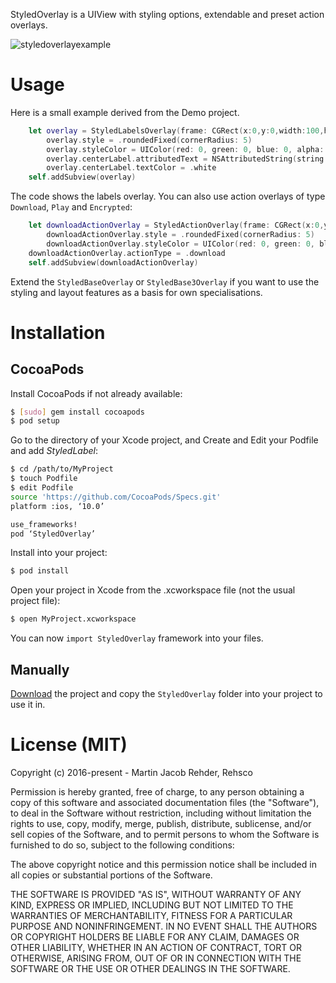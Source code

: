 
StyledOverlay is a UIView with styling options, extendable and preset action overlays.

![styledoverlayexample](https://cloud.githubusercontent.com/assets/476994/19624787/28af8570-9906-11e6-803f-7b5271993775.jpg)

# Usage

Here is a small example derived from the Demo project.

```swift
	let overlay = StyledLabelsOverlay(frame: CGRect(x:0,y:0,width:100,height:100))
        overlay.style = .roundedFixed(cornerRadius: 5)
        overlay.styleColor = UIColor(red: 0, green: 0, blue: 0, alpha: 0.6)
        overlay.centerLabel.attributedText = NSAttributedString(string: "Center Label")
        overlay.centerLabel.textColor = .white
	self.addSubview(overlay)
```

The code shows the labels overlay. You can also use action overlays of type ```Download```, ```Play``` and ```Encrypted```:

```swift
	let downloadActionOverlay = StyledActionOverlay(frame: CGRect(x:0,y:0,width:100,height:100))
        downloadActionOverlay.style = .roundedFixed(cornerRadius: 5)
        downloadActionOverlay.styleColor = UIColor(red: 0, green: 0, blue: 0, alpha: 0.6)
	downloadActionOverlay.actionType = .download
	self.addSubview(downloadActionOverlay)
```

Extend the ```StyledBaseOverlay``` or ```StyledBase3Overlay``` if you want to use the styling and layout features as a basis for own specialisations.

# Installation

## CocoaPods

Install CocoaPods if not already available:

``` bash
$ [sudo] gem install cocoapods
$ pod setup
```
Go to the directory of your Xcode project, and Create and Edit your Podfile and add _StyledLabel_:

``` bash
$ cd /path/to/MyProject
$ touch Podfile
$ edit Podfile
source 'https://github.com/CocoaPods/Specs.git'
platform :ios, ‘10.0’

use_frameworks!
pod ‘StyledOverlay’
```

Install into your project:

``` bash
$ pod install
```

Open your project in Xcode from the .xcworkspace file (not the usual project file):

``` bash
$ open MyProject.xcworkspace
```

You can now `import StyledOverlay` framework into your files.

## Manually

[Download](https://github.com/Rehsco/StyledOverlay/archive/master.zip) the project and copy the `StyledOverlay` folder into your project to use it in.

# License (MIT)

Copyright (c) 2016-present - Martin Jacob Rehder, Rehsco

Permission is hereby granted, free of charge, to any person obtaining a copy
of this software and associated documentation files (the "Software"), to deal
in the Software without restriction, including without limitation the rights
to use, copy, modify, merge, publish, distribute, sublicense, and/or sell
copies of the Software, and to permit persons to whom the Software is
furnished to do so, subject to the following conditions:

The above copyright notice and this permission notice shall be included in
all copies or substantial portions of the Software.

THE SOFTWARE IS PROVIDED "AS IS", WITHOUT WARRANTY OF ANY KIND, EXPRESS OR
IMPLIED, INCLUDING BUT NOT LIMITED TO THE WARRANTIES OF MERCHANTABILITY,
FITNESS FOR A PARTICULAR PURPOSE AND NONINFRINGEMENT. IN NO EVENT SHALL THE
AUTHORS OR COPYRIGHT HOLDERS BE LIABLE FOR ANY CLAIM, DAMAGES OR OTHER
LIABILITY, WHETHER IN AN ACTION OF CONTRACT, TORT OR OTHERWISE, ARISING FROM,
OUT OF OR IN CONNECTION WITH THE SOFTWARE OR THE USE OR OTHER DEALINGS IN
THE SOFTWARE.
